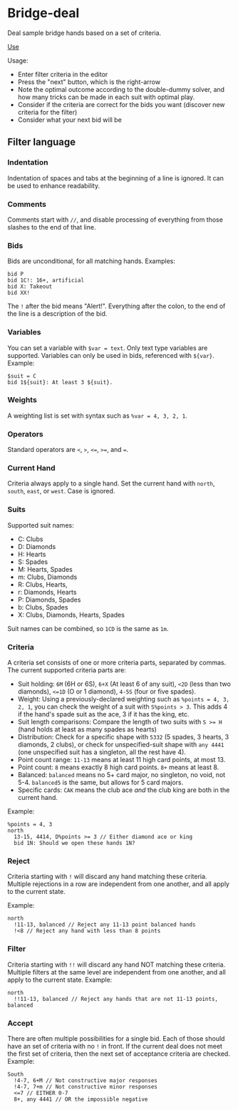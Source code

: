 # Bridge-deal

Deal sample bridge hands based on a set of criteria.

[Use](https://hildjj.github.io/bridge-deal/)

Usage:
- Enter filter criteria in the editor
- Press the "next" button, which is the right-arrow
- Note the optimal outcome according to the double-dummy solver, and how
  many tricks can be made in each suit with optimal play.
- Consider if the criteria are correct for the bids you want (discover new criteria for the filter)
- Consider what your next bid will be

## Filter language

### Indentation

Indentation of spaces and tabs at the beginning of a line is ignored.  It can
be used to enhance readability.

### Comments

Comments start with `//`, and disable processing of everything from those
slashes to the end of that line.

### Bids

Bids are unconditional, for all matching hands.  Examples:

```
bid P
bid 1C!: 16+, artificial
bid X: Takeout
bid XX!
```

The `!` after the bid means "Alert!".  Everything after the colon, to the end
of the line is a description of the bid.

### Variables

You can set a variable with `$var = text`.  Only text type variables are
supported.  Variables can only be used in bids, referenced with `${var}`.
Example:

```
$suit = C
bid 1${suit}: At least 3 ${suit}.
```

### Weights

A weighting list is set with syntax such as `%var = 4, 3, 2, 1`.

### Operators

Standard operators are `<`, `>`, `<=`, `>=`, and `=`.

### Current Hand

Criteria always apply to a single hand.  Set the current hand with `north`,
`south`, `east`, or `west`.  Case is ignored.

### Suits

Supported suit names:

- C: Clubs
- D: Diamonds
- H: Hearts
- S: Spades
- M: Hearts, Spades
- m: Clubs, Diamonds
- R: Clubs, Hearts,
- r: Diamonds, Hearts
- P: Diamonds, Spades
- b: Clubs, Spades
- X: Clubs, Diamonds, Hearts, Spades

Suit names can be combined, so `1CD` is the same as `1m`.

### Criteria

A criteria set consists of one or more criteria parts, separated by commas.
The current supported criteria parts are:

- Suit holding: `6M` (6H or 6S), `6+X` (At least 6 of any suit), `<2D` (less
  than two diamonds), `<=1D` (O or 1 diamond), `4-5S` (four or five spades).
- Weight: Using a previously-declared weighting such as `%points = 4, 3, 2, 1`,
  you can check the weight of a suit with `S%points > 3`.  This adds 4 if the
  hand's spade suit as the ace, 3 if it has the king, etc.
- Suit length comparisons: Compare the length of two suits with `S >= H` (hand
  holds at least as many spades as hearts)
- Distribution: Check for a specific shape with `5332` (5 spades, 3 hearts, 3
  diamonds, 2 clubs), or check for unspecified-suit shape with `any 4441` (one
  unspecified suit has a singleton, all the rest have 4).
- Point count range: `11-13` means at least 11 high card points, at most 13.
- Point count: `8` means exactly 8 high card points.  `8+` means at least 8.
- Balanced: `balanced` means no 5+ card major, no singleton, no void, not 5-4.
  `balanced5` is the same, but allows for 5 card majors.
- Specific cards: `CAK` means the club ace *and* the club king are both in the
  current hand.

Example:

```
%points = 4, 3
north
  13-15, 4414, D%points >= 3 // Either diamond ace or king
  bid 1N: Should we open these hands 1N?
```

### Reject

Criteria starting with `!` will discard any hand matching these criteria.
Multiple rejections in a row are independent from one another, and all apply
to the current state.

Example:

```
north
  !11-13, balanced // Reject any 11-13 point balanced hands
  !<8 // Reject any hand with less than 8 points
```

### Filter

Criteria starting with `!!` will discard any hand NOT matching these criteria.
Multiple filters at the same level are independent from one another, and all
apply to the current state.  Example:

```
north
  !!11-13, balanced // Reject any hands that are not 11-13 points, balanced
```

### Accept

There are often multiple possibilities for a single bid.  Each of those should
have an set of criteria with no `!` in front.  If the current deal does not
meet the first set of criteria, then the next set of acceptance criteria are
checked.  Example:

```
South
  !4-7, 6+M // Not constructive major responses
  !4-7, 7+m // Not constructive minor responses
  <=7 // EITHER 0-7
  8+, any 4441 // OR the impossible negative
```
